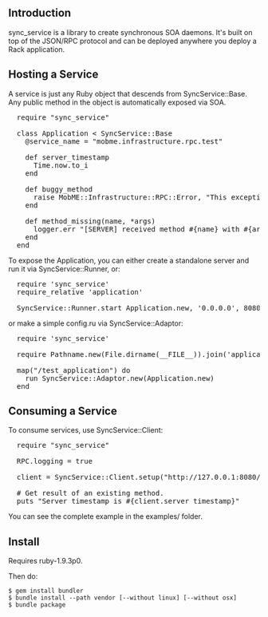## Introduction

sync_service is a library to create synchronous SOA daemons. It's built on top of the JSON/RPC protocol and can be deployed anywhere you deploy a Rack application.

## Hosting a Service

A service is just any Ruby object that descends from SyncService::Base. Any public method in the object is automatically exposed via SOA.

<pre>
  require "sync_service"

  class Application < SyncService::Base
    @service_name = "mobme.infrastructure.rpc.test"

    def server_timestamp
      Time.now.to_i
    end

    def buggy_method
      raise MobME::Infrastructure::RPC::Error, "This exception is expected."
    end

    def method_missing(name, *args)
      logger.err "[SERVER] received method #{name} with #{args.inspect}"
    end
  end
</pre>

To expose the Application, you can either create a standalone server and run it via SyncService::Runner, or:

<pre>
  require 'sync_service'
  require_relative 'application'

  SyncService::Runner.start Application.new, '0.0.0.0', 8080, '/test_application'
</pre>

or make a simple config.ru via SyncService::Adaptor:

<pre>
  require 'sync_service'

  require Pathname.new(File.dirname(__FILE__)).join('application')

  map("/test_application") do
    run SyncService::Adaptor.new(Application.new)
  end
</pre>

## Consuming a Service

To consume services, use SyncService::Client:

<pre>
  require "sync_service"

  RPC.logging = true

  client = SyncService::Client.setup("http://127.0.0.1:8080/test_application")

  # Get result of an existing method.
  puts "Server timestamp is #{client.server_timestamp}"
</pre>

You can see the complete example in the examples/ folder.

## Install

Requires ruby-1.9.3p0.

Then do:

    $ gem install bundler
    $ bundle install --path vendor [--without linux] [--without osx]
    $ bundle package


